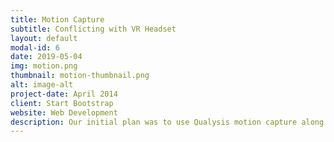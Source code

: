 ```yaml
---
title: Motion Capture
subtitle: Conflicting with VR Headset
layout: default
modal-id: 6
date: 2019-05-04
img: motion.png
thumbnail: motion-thumbnail.png
alt: image-alt
project-date: April 2014
client: Start Bootstrap
website: Web Development
description: Our initial plan was to use Qualysis motion capture along with the HTC Vive to create a more immersive and accurate experience. Unfortunately, motion capture tracking system uses infrared system like HTC Vive which interfered with each other. We had to scrap off our works and found a different way to deal with the fighting system, scaling system.
---
```

